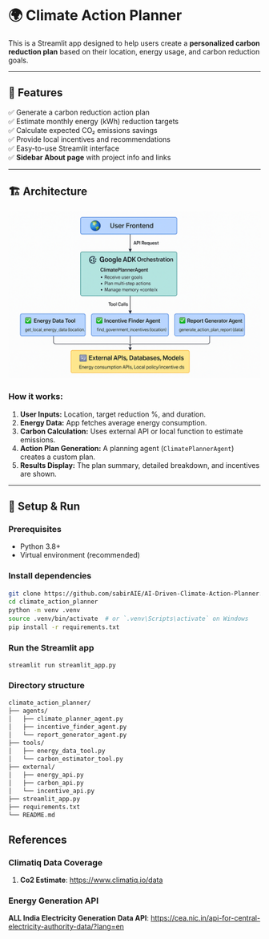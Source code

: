 # 🌍 Climate Action Planner

This is a Streamlit app designed to help users create a **personalized carbon reduction plan** based on their location, energy usage, and carbon reduction goals.

---

## 🚀 Features

✅ Generate a carbon reduction action plan  
✅ Estimate monthly energy (kWh) reduction targets  
✅ Calculate expected CO₂ emissions savings  
✅ Provide local incentives and recommendations  
✅ Easy-to-use Streamlit interface  
✅ **Sidebar About page** with project info and links

---

## 🏗 Architecture

![Architecture Diagram](assets/img.png)

### How it works:
1. **User Inputs:** Location, target reduction %, and duration.
2. **Energy Data:** App fetches average energy consumption.
3. **Carbon Calculation:** Uses external API or local function to estimate emissions.
4. **Action Plan Generation:** A planning agent (`ClimatePlannerAgent`) creates a custom plan.
5. **Results Display:** The plan summary, detailed breakdown, and incentives are shown.

---

## 🔧 Setup & Run

### Prerequisites
- Python 3.8+
- Virtual environment (recommended)

### Install dependencies

```bash
git clone https://github.com/sabirAIE/AI-Driven-Climate-Action-Planner.git
cd climate_action_planner
python -m venv .venv
source .venv/bin/activate  # or `.venv\Scripts\activate` on Windows
pip install -r requirements.txt
```
### Run the Streamlit app
```commandline
streamlit run streamlit_app.py
```

### Directory structure
```commandline
climate_action_planner/
├── agents/
│   ├── climate_planner_agent.py
│   ├── incentive_finder_agent.py
│   └── report_generator_agent.py
├── tools/
│   ├── energy_data_tool.py
│   └── carbon_estimator_tool.py
├── external/
│   ├── energy_api.py
│   ├── carbon_api.py
│   └── incentive_api.py
├── streamlit_app.py
├── requirements.txt
└── README.md
```
## References

### Climatiq Data Coverage
1. **Co2 Estimate**: https://www.climatiq.io/data
### Energy Generation API
**ALL India Electricity Generation Data API**: https://cea.nic.in/api-for-central-electricity-authority-data/?lang=en
